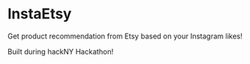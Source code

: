 # InstaEtsy
Get product recommendation from Etsy based on your Instagram likes!

Built during hackNY Hackathon!
